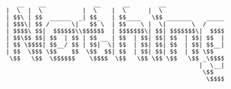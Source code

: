 <pre>
   __    __             __      __        __                              __                                                          __                                      __         ______              __                                  __      __ 
|  \  |  \           |  \    |  \      |  \                            |  \                                                        |  \                                    |  \       /      \            |  \                                |  \    |  \
| $$\ | $$  ______  _| $$_   | $$____   \$$ _______    ______         _| $$_     ______          _______   ______    ______        | $$____    ______    ______    ______  | $$      |  $$$$$$\  ______  _| $$_           ______   __    __  _| $$_   | $$
| $$$\| $$ /      \|   $$ \  | $$    \ |  \|       \  /      \       |   $$ \   /      \        /       \ /      \  /      \       | $$    \  /      \  /      \  /      \ | $$      | $$ __\$$ /      \|   $$ \         /      \ |  \  |  \|   $$ \  | $$
| $$$$\ $$|  $$$$$$\\$$$$$$  | $$$$$$$\| $$| $$$$$$$\|  $$$$$$\       \$$$$$$  |  $$$$$$\      |  $$$$$$$|  $$$$$$\|  $$$$$$\      | $$$$$$$\|  $$$$$$\|  $$$$$$\|  $$$$$$\| $$      | $$|    \|  $$$$$$\\$$$$$$        |  $$$$$$\| $$  | $$ \$$$$$$  | $$
| $$\$$ $$| $$  | $$ | $$ __ | $$  | $$| $$| $$  | $$| $$  | $$        | $$ __ | $$  | $$       \$$    \ | $$    $$| $$    $$      | $$  | $$| $$    $$| $$   \$$| $$    $$ \$$      | $$ \$$$$| $$    $$ | $$ __       | $$  | $$| $$  | $$  | $$ __  \$$
| $$ \$$$$| $$__/ $$ | $$|  \| $$  | $$| $$| $$  | $$| $$__| $$        | $$|  \| $$__/ $$       _\$$$$$$\| $$$$$$$$| $$$$$$$$      | $$  | $$| $$$$$$$$| $$      | $$$$$$$$ __       | $$__| $$| $$$$$$$$ | $$|  \      | $$__/ $$| $$__/ $$  | $$|  \ __ 
| $$  \$$$ \$$    $$  \$$  $$| $$  | $$| $$| $$  | $$ \$$    $$         \$$  $$ \$$    $$      |       $$ \$$     \ \$$     \      | $$  | $$ \$$     \| $$       \$$     \|  \       \$$    $$ \$$     \  \$$  $$       \$$    $$ \$$    $$   \$$  $$|  \
 \$$   \$$  \$$$$$$    \$$$$  \$$   \$$ \$$ \$$   \$$ _\$$$$$$$          \$$$$   \$$$$$$        \$$$$$$$   \$$$$$$$  \$$$$$$$       \$$   \$$  \$$$$$$$ \$$        \$$$$$$$ \$$        \$$$$$$   \$$$$$$$   \$$$$         \$$$$$$   \$$$$$$     \$$$$  \$$
                                                     |  \__| $$                                                                                                                                                                                           
                                                      \$$    $$                                                                                                                                                                                           
                                                       \$$$$$$                                                                                                                                                                                            
</pre>
